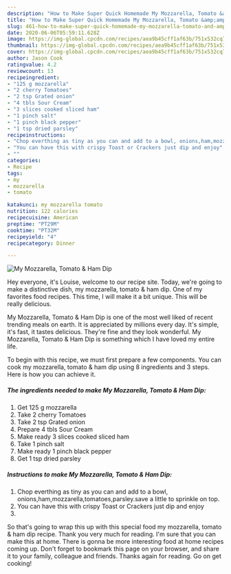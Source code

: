 ```yaml
---
description: "How to Make Super Quick Homemade My Mozzarella, Tomato &amp;amp; Ham Dip"
title: "How to Make Super Quick Homemade My Mozzarella, Tomato &amp;amp; Ham Dip"
slug: 461-how-to-make-super-quick-homemade-my-mozzarella-tomato-and-amp-ham-dip
date: 2020-06-06T05:59:11.628Z
image: https://img-global.cpcdn.com/recipes/aea9b45cff1af63b/751x532cq70/my-mozzarella-tomato-ham-dip-recipe-main-photo.jpg
thumbnail: https://img-global.cpcdn.com/recipes/aea9b45cff1af63b/751x532cq70/my-mozzarella-tomato-ham-dip-recipe-main-photo.jpg
cover: https://img-global.cpcdn.com/recipes/aea9b45cff1af63b/751x532cq70/my-mozzarella-tomato-ham-dip-recipe-main-photo.jpg
author: Jason Cook
ratingvalue: 4.2
reviewcount: 13
recipeingredient:
- "125 g mozzarella"
- "2 cherry Tomatoes"
- "2 tsp Grated onion"
- "4 tbls Sour Cream"
- "3 slices cooked sliced ham"
- "1 pinch salt"
- "1 pinch black pepper"
- "1 tsp dried parsley"
recipeinstructions:
- "Chop everthing as tiny as you can and add to a bowl, onions,ham,mozzarella,tomatoes,parsley.save a little to sprinkle on top."
- "You can have this with crispy Toast or Crackers just dip and enjoy"
- ""
categories:
- Recipe
tags:
- my
- mozzarella
- tomato

katakunci: my mozzarella tomato 
nutrition: 122 calories
recipecuisine: American
preptime: "PT29M"
cooktime: "PT32M"
recipeyield: "4"
recipecategory: Dinner

---
```



![My Mozzarella, Tomato &amp; Ham Dip](https://img-global.cpcdn.com/recipes/aea9b45cff1af63b/751x532cq70/my-mozzarella-tomato-ham-dip-recipe-main-photo.jpg)

Hey everyone, it's Louise, welcome to our recipe site. Today, we're going to make a distinctive dish, my mozzarella, tomato &amp; ham dip. One of my favorites food recipes. This time, I will make it a bit unique. This will be really delicious.



My Mozzarella, Tomato &amp; Ham Dip is one of the most well liked of recent trending meals on earth. It is appreciated by millions every day. It's simple, it's fast, it tastes delicious. They're fine and they look wonderful. My Mozzarella, Tomato &amp; Ham Dip is something which I have loved my entire life.


To begin with this recipe, we must first prepare a few components. You can cook my mozzarella, tomato &amp; ham dip using 8 ingredients and 3 steps. Here is how you can achieve it.

<!--inarticleads1-->

##### The ingredients needed to make My Mozzarella, Tomato &amp; Ham Dip:

1. Get 125 g mozzarella
1. Take 2 cherry Tomatoes
1. Take 2 tsp Grated onion
1. Prepare 4 tbls Sour Cream
1. Make ready 3 slices cooked sliced ham
1. Take 1 pinch salt
1. Make ready 1 pinch black pepper
1. Get 1 tsp dried parsley




<!--inarticleads2-->

##### Instructions to make My Mozzarella, Tomato &amp; Ham Dip:

1. Chop everthing as tiny as you can and add to a bowl, onions,ham,mozzarella,tomatoes,parsley.save a little to sprinkle on top.
1. You can have this with crispy Toast or Crackers just dip and enjoy
1. 




So that's going to wrap this up with this special food my mozzarella, tomato &amp; ham dip recipe. Thank you very much for reading. I'm sure that you can make this at home. There is gonna be more interesting food at home recipes coming up. Don't forget to bookmark this page on your browser, and share it to your family, colleague and friends. Thanks again for reading. Go on get cooking!
